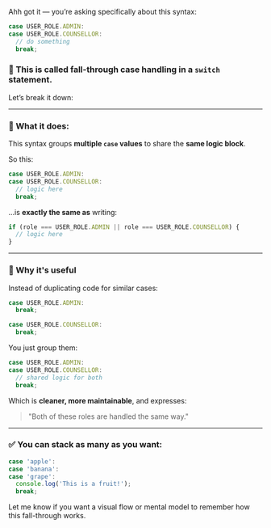 Ahh got it — you’re asking specifically about this syntax:

```ts
case USER_ROLE.ADMIN:
case USER_ROLE.COUNSELLOR:
  // do something
  break;
```

### 🧠 This is called **fall-through case handling** in a `switch` statement.

Let’s break it down:

---

### 🧩 What it does:

This syntax groups **multiple `case` values** to share the **same logic block**.

So this:

```ts
case USER_ROLE.ADMIN:
case USER_ROLE.COUNSELLOR:
  // logic here
  break;
```

...is **exactly the same as** writing:

```ts
if (role === USER_ROLE.ADMIN || role === USER_ROLE.COUNSELLOR) {
  // logic here
}
```

---

### 🧪 Why it's useful

Instead of duplicating code for similar cases:

```ts
case USER_ROLE.ADMIN:
  break;

case USER_ROLE.COUNSELLOR:
  break;
```

You just group them:

```ts
case USER_ROLE.ADMIN:
case USER_ROLE.COUNSELLOR:
  // shared logic for both
  break;
```

Which is **cleaner, more maintainable**, and expresses:  
> "Both of these roles are handled the same way."

---

### ✅ You can stack as many as you want:

```ts
case 'apple':
case 'banana':
case 'grape':
  console.log('This is a fruit!');
  break;
```

Let me know if you want a visual flow or mental model to remember how this fall-through works.